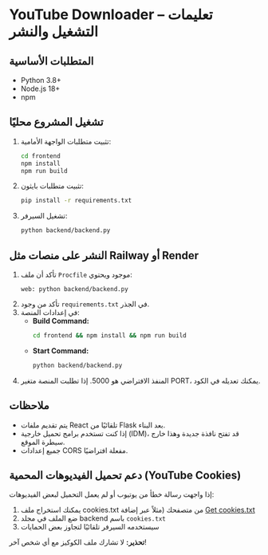 # YouTube Downloader – تعليمات التشغيل والنشر

## المتطلبات الأساسية
- Python 3.8+
- Node.js 18+
- npm

## تشغيل المشروع محليًا

1. تثبيت متطلبات الواجهة الأمامية:
   ```bash
   cd frontend
   npm install
   npm run build
   ```
2. تثبيت متطلبات بايثون:
   ```bash
   pip install -r requirements.txt
   ```
3. تشغيل السيرفر:
   ```bash
   python backend/backend.py
   ```

## النشر على منصات مثل Railway أو Render

1. تأكد أن ملف `Procfile` موجود ويحتوي:
   ```
   web: python backend/backend.py
   ```
2. تأكد من وجود `requirements.txt` في الجذر.
3. في إعدادات المنصة:
   - **Build Command:**
     ```bash
     cd frontend && npm install && npm run build
     ```
   - **Start Command:**
     ```bash
     python backend/backend.py
     ```
4. المنفذ الافتراضي هو 5000. إذا تطلبت المنصة متغير PORT، يمكنك تعديله في الكود.

## ملاحظات
- يتم تقديم ملفات React تلقائيًا من Flask بعد البناء.
- إذا كنت تستخدم برامج تحميل خارجية (IDM)، قد تفتح نافذة جديدة وهذا خارج سيطرة الموقع.
- جميع إعدادات CORS مفعلة افتراضيًا.

## دعم تحميل الفيديوهات المحمية (YouTube Cookies)

إذا واجهت رسالة خطأ من يوتيوب أو لم يعمل التحميل لبعض الفيديوهات:
1. يمكنك استخراج ملف cookies.txt من متصفحك (مثلاً عبر إضافة [Get cookies.txt](https://chrome.google.com/webstore/detail/get-cookiestxt/)
2. ضع الملف في مجلد backend باسم `cookies.txt`
3. سيستخدمه السيرفر تلقائيًا لتجاوز بعض الحمايات

**تحذير:** لا تشارك ملف الكوكيز مع أي شخص آخر!
